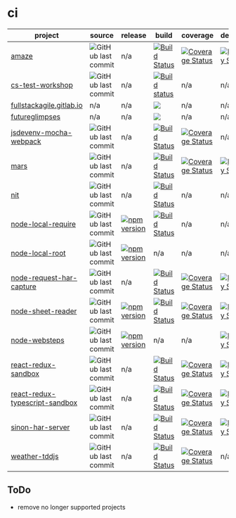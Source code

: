 ci
==


project | source | release | build | coverage | dependencies | devDependencies | platform | test | module 
------- | ----- | ----- | ----- | -------- | ------------ | --------------- | -------- | ---- | ------ 
[amaze](https://github.com/larsthorup/amaze) | ![GitHub last commit](https://img.shields.io/github/last-commit/larsthorup/amaze) | n/a | [![Build Status](https://travis-ci.org/larsthorup/amaze.png)](https://travis-ci.org/larsthorup/amaze) | [![Coverage Status](https://coveralls.io/repos/larsthorup/amaze/badge.png?branch=master)](https://coveralls.io/r/larsthorup/amaze?branch=master) | [![Dependency Status](https://david-dm.org/larsthorup/amaze.png)](https://david-dm.org/larsthorup/amaze#info=dependencies) | [![devDependency Status](https://david-dm.org/larsthorup/amaze/dev-status.png)](https://david-dm.org/larsthorup/amaze#info=devDependencies) | JavaScript | Mocha | RequireJS 
[cs-test-workshop](https://github.com/larsthorup/cs-test-workshop) | ![GitHub last commit](https://img.shields.io/github/last-commit/larsthorup/cs-test-workshop)  | n/a | [![Build status](https://ci.appveyor.com/api/projects/status/a9e8ogsrm9evw9oy?svg=true)](https://ci.appveyor.com/project/LarsThorup/cs-test-workshop) | n/a | n/a | n/a | .NET | MSTest | n/a
[fullstackagile.gitlab.io](https://gitlab.com/fullstackagile/fullstackagile.gitlab.io/) | n/a | n/a | ![](https://gitlab.com/fullstackagile/fullstackagile.gitlab.io/badges/master/pipeline.svg) | n/a | n/a | n/a | NodeJS | n/a | CommonJS
[futureglimpses](https://gitlab.com/sjuthorup/futureglimpses/) | n/a | n/a | ![](https://gitlab.com/sjuthorup/futureglimpses/badges/master/pipeline.svg) | n/a | n/a | n/a | NodeJS | n/a | CommonJS
[jsdevenv-mocha-webpack](https://github.com/larsthorup/jsdevenv-mocha-webpack) | ![GitHub last commit](https://img.shields.io/github/last-commit/larsthorup/jsdevenv-mocha-webpack)  | n/a | [![Build Status](https://travis-ci.org/larsthorup/jsdevenv-mocha-webpack.png)](https://travis-ci.org/larsthorup/jsdevenv-mocha-webpack) | [![Coverage Status](https://coveralls.io/repos/larsthorup/jsdevenv-mocha-webpack/badge.png?branch=master)](https://coveralls.io/r/larsthorup/jsdevenv-mocha-webpack?branch=master) | n/a | [![devDependency Status](https://david-dm.org/larsthorup/jsdevenv-mocha-webpack/dev-status.png)](https://david-dm.org/larsthorup/jsdevenv-mocha-webpack#info=devDependencies)  | browser | Mocha | Webpack 
[mars](https://github.com/larsthorup/mars) | ![GitHub last commit](https://img.shields.io/github/last-commit/larsthorup/mars) | n/a | [![Build Status](https://travis-ci.org/larsthorup/mars.png)](https://travis-ci.org/larsthorup/mars) | [![Coverage Status](https://coveralls.io/repos/larsthorup/mars/badge.png?branch=master)](https://coveralls.io/r/larsthorup/mars?branch=master) | [![Dependency Status](https://david-dm.org/larsthorup/mars.png)](https://david-dm.org/larsthorup/mars#info=dependencies) | [![devDependency Status](https://david-dm.org/larsthorup/mars/dev-status.png)](https://david-dm.org/larsthorup/mars#info=devDependencies) | NodeJS | Mocha | n/a 
[nit](https://github.com/larsthorup/nit)  | ![GitHub last commit](https://img.shields.io/github/last-commit/larsthorup/nit) | n/a | [![Build Status](https://travis-ci.org/larsthorup/nit.png)](https://travis-ci.org/larsthorup/nit) | n/a | n/a | n/a | JavaScript | assert | CommonJS 
[node-local-require](https://github.com/larsthorup/node-local-require) | ![GitHub last commit](https://img.shields.io/github/last-commit/larsthorup/node-local-require) | [![npm version](https://badge.fury.io/js/%40larsthorup%2Flocal.svg)](https://www.npmjs.com/package/@larsthorup/local) | [![Build Status](https://travis-ci.org/larsthorup/node-local-require.png)](https://travis-ci.org/larsthorup/node-local-require) | n/a | n/a | n/a | NodeJS | Mocha | CommonJS
[node-local-root](https://github.com/larsthorup/node-local-root) | ![GitHub last commit](https://img.shields.io/github/last-commit/larsthorup/node-local-root) | [![npm version](https://badge.fury.io/js/%40larsthorup%2Froot.svg)](https://www.npmjs.com/package/@larsthorup/root) | n/a | n/a | n/a | n/a | NodeJS | n/a | CommonJS
[node-request-har-capture](https://github.com/larsthorup/node-request-har-capture)  | ![GitHub last commit](https://img.shields.io/github/last-commit/larsthorup/node-request-har-capture) | n/a | [![Build Status](https://travis-ci.org/larsthorup/node-request-har-capture.png)](https://travis-ci.org/larsthorup/node-request-har-capture) | [![Coverage Status](https://coveralls.io/repos/larsthorup/node-request-har-capture/badge.png?branch=master&service=github)](https://coveralls.io/github/larsthorup/node-request-har-capture?branch=master) | [![Dependency Status](https://david-dm.org/larsthorup/node-request-har-capture.png)](https://david-dm.org/larsthorup/node-request-har-capture#info=dependencies) | [![devDependency Status](https://david-dm.org/larsthorup/node-request-har-capture/dev-status.png)](https://david-dm.org/larsthorup/node-request-har-capture#info=devDependencies) | NodeJS | Mocha | CommonJS
[node-sheet-reader](https://github.com/larsthorup/node-sheet-reader) | ![GitHub last commit](https://img.shields.io/github/last-commit/larsthorup/node-sheet-reader) | [![npm version](https://badge.fury.io/js/sheet-reader.svg)](https://www.npmjs.com/package/sheet-reader) | [![Build Status](https://travis-ci.org/larsthorup/node-sheet-reader.png)](https://travis-ci.org/larsthorup/node-sheet-reader) | [![Coverage Status](https://coveralls.io/repos/larsthorup/node-sheet-reader/badge.png?branch=master&service=github)](https://coveralls.io/github/larsthorup/node-sheet-reader?branch=master) | [![Dependency Status](https://david-dm.org/larsthorup/node-sheet-reader.png)](https://david-dm.org/larsthorup/node-sheet-reader#info=dependencies) | [![devDependency Status](https://david-dm.org/larsthorup/node-sheet-reader/dev-status.png)](https://david-dm.org/larsthorup/node-sheet-reader#info=devDependencies) | NodeJS | Mocha | CommonJS
[node-websteps](https://github.com/larsthorup/node-websteps) | ![GitHub last commit](https://img.shields.io/github/last-commit/larsthorup/node-websteps) | [![npm version](https://badge.fury.io/js/websteps.svg)](https://www.npmjs.com/package/websteps) | n/a | n/a | [![Dependency Status](https://david-dm.org/larsthorup/node-websteps.png)](https://david-dm.org/larsthorup/node-websteps#info=dependencies) | [![devDependency Status](https://david-dm.org/larsthorup/node-websteps/dev-status.png)](https://david-dm.org/larsthorup/node-websteps#info=devDependencies) | NodeJS | Mocha | CommonJS
[react-redux-sandbox](https://github.com/larsthorup/react-redux-sandbox)  | ![GitHub last commit](https://img.shields.io/github/last-commit/larsthorup/react-redux-sandbox) | n/a | [![Build Status](https://travis-ci.org/larsthorup/react-redux-sandbox.png)](https://travis-ci.org/larsthorup/react-redux-sandbox) | [![Coverage Status](https://coveralls.io/repos/larsthorup/react-redux-sandbox/badge.png?branch=master)](https://coveralls.io/r/larsthorup/react-redux-sandbox?branch=master) | [![Dependency Status](https://david-dm.org/larsthorup/react-redux-sandbox.png)](https://david-dm.org/larsthorup/react-redux-sandbox#info=dependencies) | [![devDependency Status](https://david-dm.org/larsthorup/react-redux-sandbox/dev-status.png)](https://david-dm.org/larsthorup/react-redux-sandbox#info=devDependencies) | JavaScript | Mocha | Webpack 
[react-redux-typescript-sandbox](https://github.com/larsthorup/react-redux-typescript-sandbox)  | ![GitHub last commit](https://img.shields.io/github/last-commit/larsthorup/react-redux-typescript-sandbox) | n/a | [![Build Status](https://travis-ci.org/larsthorup/react-redux-typescript-sandbox.png)](https://travis-ci.org/larsthorup/react-redux-typescript-sandbox) | [![Coverage Status](https://coveralls.io/repos/larsthorup/react-redux-typescript-sandbox/badge.png?branch=master)](https://coveralls.io/r/larsthorup/react-redux-typescript-sandbox?branch=master) | [![Dependency Status](https://david-dm.org/larsthorup/react-redux-typescript-sandbox.png)](https://david-dm.org/larsthorup/react-redux-typescript-sandbox#info=dependencies) | [![devDependency Status](https://david-dm.org/larsthorup/react-redux-typescript-sandbox/dev-status.png)](https://david-dm.org/larsthorup/react-redux-typescript-sandbox#info=devDependencies) | JavaScript | Jest | Webpack 
[sinon-har-server](https://github.com/larsthorup/sinon-har-server)  | ![GitHub last commit](https://img.shields.io/github/last-commit/larsthorup/sinon-har-server) | n/a | [![Build Status](https://travis-ci.org/larsthorup/sinon-har-server.png)](https://travis-ci.org/larsthorup/sinon-har-server) | [![Coverage Status](https://coveralls.io/repos/larsthorup/sinon-har-server/badge.png?branch=master&service=github)](https://coveralls.io/github/larsthorup/sinon-har-server?branch=master) | [![Dependency Status](https://david-dm.org/larsthorup/sinon-har-server.png)](https://david-dm.org/larsthorup/sinon-har-server#info=dependencies) | [![devDependency Status](https://david-dm.org/larsthorup/sinon-har-server/dev-status.png)](https://david-dm.org/larsthorup/sinon-har-server#info=devDependencies) | Browser | Mocha | UMD
[weather-tddjs](https://github.com/larsthorup/weather-tddjs) | ![GitHub last commit](https://img.shields.io/github/last-commit/larsthorup/weather-tddjs) | n/a | [![Build Status](https://travis-ci.org/larsthorup/weather-tddjs.png)](https://travis-ci.org/larsthorup/weather-tddjs) | [![Coverage Status](https://coveralls.io/repos/larsthorup/weather-tddjs/badge.png?branch=master)](https://coveralls.io/r/larsthorup/weather-tddjs?branch=master) | n/a | [![devDependency Status](https://david-dm.org/larsthorup/weather-tddjs/dev-status.png)](https://david-dm.org/larsthorup/weather-tddjs#info=devDependencies) | browser | Jasmine | &lt;script&gt;

## ToDo

- remove no longer supported projects
